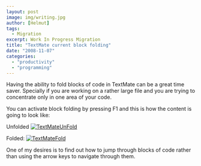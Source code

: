 ```yaml
---
layout: post
image: img/writing.jpg
author: [Helmut]
tags:
  - Migration
excerpt: Work In Progress Migration
title: "TextMate current block folding"
date: "2008-11-07"
categories: 
  - "productivity"
  - "programming"
---
```


Having the ability to fold blocks of code in TextMate can be a great time saver. Specially if you are working on a rather large file and you are trying to concentrate only in one area of your code.

You can activate block folding by pressing F1 and this is how the content is going to look like:

Unfolded [![TextMateUnFold](images/3010449569_06928496c0_o.png)](http://www.flickr.com/photos/helmutgranda/3010449569/ "TextMateUnFold by helmutgranda, on Flickr")

Folded: [![TextMateFold](images/3011285778_ecfa626e32_o.png)](http://www.flickr.com/photos/helmutgranda/3011285778/ "TextMateFold by helmutgranda, on Flickr")

One of my desires is to find out how to jump through blocks of code rather than using the arrow keys to navigate through them.
